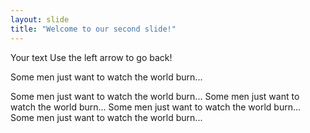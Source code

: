 ```yaml
---
layout: slide
title: "Welcome to our second slide!"
---
```

Your text
Use the left arrow to go back!


Some men just want to watch the world burn...

Some men just want to watch the world burn...
Some men just want to watch the world burn...
Some men just want to watch the world burn...
Some men just want to watch the world burn...
